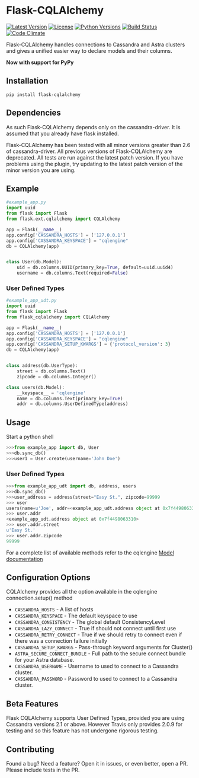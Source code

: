 # Flask-CQLAlchemy

[![Latest Version](https://img.shields.io/pypi/v/flask-cqlalchemy.svg)](https://pypi.python.org/pypi/Flask-CQLAlchemy)
[![License](https://img.shields.io/pypi/l/Flask-CQLAlchemy.svg)](https://pypi.python.org/pypi/Flask-CQLAlchemy)
[![Python Versions](https://img.shields.io/pypi/pyversions/flask-cqlalchemy.svg)](https://pypi.python.org/pypi/Flask-CQLAlchemy)
[![Build Status](https://travis-ci.org/thegeorgeous/flask-cqlalchemy.svg?branch=master)](https://travis-ci.org/thegeorgeous/flask-cqlalchemy)
[![Code Climate](https://codeclimate.com/github/thegeorgeous/flask-cqlalchemy/badges/gpa.svg)](https://codeclimate.com/github/thegeorgeous/flask-cqlalchemy)


Flask-CQLAlchemy handles connections to Cassandra and Astra clusters
and gives a unified easier way to declare models and their columns.

**Now with support for PyPy**

## Installation
```shell
pip install flask-cqlalchemy
```

## Dependencies
As such Flask-CQLAlchemy depends only on the cassandra-driver. It is assumed
that you already have flask installed.

Flask-CQLAlchemy has been tested with all minor versions greater than 2.6 of
cassandra-driver. All previous versions of Flask-CQLAlchemy are deprecated.
All tests are run against the latest patch version. If you have problems using
the plugin, try updating to the latest patch version of the minor version you
are using.

## Example
```python
#example_app.py
import uuid
from flask import Flask
from flask.ext.cqlalchemy import CQLAlchemy

app = Flask(__name__)
app.config['CASSANDRA_HOSTS'] = ['127.0.0.1']
app.config['CASSANDRA_KEYSPACE'] = "cqlengine"
db = CQLAlchemy(app)


class User(db.Model):
    uid = db.columns.UUID(primary_key=True, default=uuid.uuid4)
    username = db.columns.Text(required=False)
```

### User Defined Types

```python
#example_app_udt.py
import uuid
from flask import Flask
from flask_cqlalchemy import CQLAlchemy

app = Flask(__name__)
app.config['CASSANDRA_HOSTS'] = ['127.0.0.1']
app.config['CASSANDRA_KEYSPACE'] = "cqlengine"
app.config['CASSANDRA_SETUP_KWARGS'] = {'protocol_version': 3}
db = CQLAlchemy(app)


class address(db.UserType):
    street = db.columns.Text()
    zipcode = db.columns.Integer()

class users(db.Model):
    __keyspace__ = 'cqlengine'
    name = db.columns.Text(primary_key=True)
    addr = db.columns.UserDefinedType(address)

```

## Usage
Start a python shell
```python
>>>from example_app import db, User
>>>db.sync_db()
>>>user1 = User.create(username='John Doe')
```
### User Defined Types

```python
>>>from example_app_udt import db, address, users
>>>db.sync_db()
>>>user_address = address(street="Easy St.", zipcode=99999
>>> user
users(name=u'Joe', addr=<example_app_udt.address object at 0x7f4498063310>)
>>> user.addr
<example_app_udt.address object at 0x7f4498063310>
>>> user.addr.street
u'Easy St.'
>>> user.addr.zipcode
99999
```

For a complete list of available methods refer to the cqlengine
[Model documentation](http://datastax.github.io/python-driver/api/cassandra/cqlengine/models.html)

## Configuration Options
CQLAlchemy provides all the option available in the cqlengine connection.setup()
method

* `CASSANDRA_HOSTS` - A list of hosts
* `CASSANDRA_KEYSPACE` - The default keyspace to use
* `CASSANDRA_CONSISTENCY` - The global default ConsistencyLevel
* `CASSANDRA_LAZY_CONNECT` - True if should not connect until first use
* `CASSANDRA_RETRY_CONNECT` - True if we should retry to connect even if there was
  a connection failure initially
* `CASSANDRA_SETUP_KWARGS` - Pass-through keyword arguments for Cluster()
* `ASTRA_SECURE_CONNECT_BUNDLE` - Full path to the secure connect bundle for your Astra database.
* `CASSANDRA_USERNAME` - Username to used to connect to a Cassandra cluster.
* `CASSANDRA_PASSWORD` - Password to used to connect to a Cassandra cluster.

## Beta Features
Flask CQLAlchemy supports User Defined Types, provided you are using Cassandra
versions 2.1 or above. However Travis only provides 2.0.9 for testing and so this
feature has not undergone rigorous testing.

## Contributing
Found a bug? Need a feature? Open it in issues, or even better, open a PR.
Please include tests in the PR.
